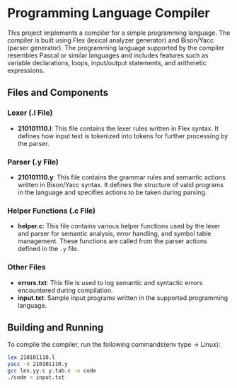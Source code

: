# Programming Language Compiler

This project implements a compiler for a simple programming language. The compiler is built using Flex (lexical analyzer generator) and Bison/Yacc (parser generator). The programming language supported by the compiler resembles Pascal or similar languages and includes features such as variable declarations, loops, input/output statements, and arithmetic expressions.

## Files and Components

### Lexer (.l File)
- **210101110.l**: This file contains the lexer rules written in Flex syntax. It defines how input text is tokenized into tokens for further processing by the parser.

### Parser (.y File)
- **210101110.y**: This file contains the grammar rules and semantic actions written in Bison/Yacc syntax. It defines the structure of valid programs in the language and specifies actions to be taken during parsing.

### Helper Functions (.c File)
- **helper.c**: This file contains various helper functions used by the lexer and parser for semantic analysis, error handling, and symbol table management. These functions are called from the parser actions defined in the `.y` file.

### Other Files
- **errors.txt**: This file is used to log semantic and syntactic errors encountered during compilation.
- **input.txt**: Sample input programs written in the supported programming language.

## Building and Running

To compile the compiler, run the following commands(env type -> Linux):

```bash
lex 210101110.l
yacc -d 210101110.y
gcc lex.yy.c y.tab.c -o code
./code < input.txt
